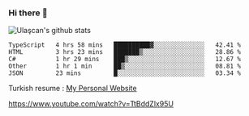 ### Hi there 👋


<!--
**UlascanKilic/ulascankilic** is a ✨ _special_ ✨ repository because its `README.md` (this file) appears on your GitHub profile.

Here are some ideas to get you started:

- 🔭 I’m currently working on ...
- 🌱 I’m currently learning ...
- 👯 I’m looking to collaborate on ...
- 🤔 I’m looking for help with ...
- 💬 Ask me about ...
- 📫 How to reach me: ...
- 😄 Pronouns: ...
- ⚡ Fun fact: ...
-->

![Ulaşcan's github stats](https://github-readme-stats.vercel.app/api?username=ulascankilic&show_icons=true&title_color=fff&icon_color=79ff97&text_color=9f9f9f&bg_color=151515)


<!--START_SECTION:waka-->
```text
TypeScript   4 hrs 58 mins   ██████████▓░░░░░░░░░░░░░░   42.41 % 
HTML         3 hrs 23 mins   ███████▒░░░░░░░░░░░░░░░░░   28.86 % 
C#           1 hr 29 mins    ███▒░░░░░░░░░░░░░░░░░░░░░   12.67 % 
Other        1 hr 1 min      ██▒░░░░░░░░░░░░░░░░░░░░░░   08.81 % 
JSON         23 mins         █░░░░░░░░░░░░░░░░░░░░░░░░   03.34 % 
```
<!--END_SECTION:waka-->


Turkish resume : <a href="https://ulascankilic.github.io/">My Personal Website</a>


<youtube>https://www.youtube.com/watch?v=TtBddZlx95U</youtube>



